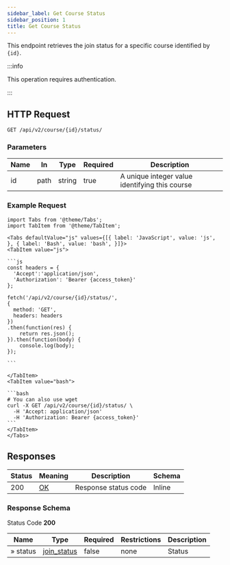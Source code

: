 ```yaml
---
sidebar_label: Get Course Status
sidebar_position: 1
title: Get Course Status 
---
```


This endpoint retrieves the join status for a specific course identified by `{id}`.

:::info

This operation requires authentication.

:::

## HTTP Request

`GET /api/v2/course/{id}/status/`

### Parameters

| Name | In   | Type   | Required | Description                                    |
|------|------|--------|----------|------------------------------------------------|
| id   | path | string | true     | A unique integer value identifying this course |

### Example Request

````mdx-code-block
import Tabs from '@theme/Tabs';
import TabItem from '@theme/TabItem';

<Tabs defaultValue="js" values={[{ label: 'JavaScript', value: 'js', }, { label: 'Bash', value: 'bash', }]}>
<TabItem value="js">

```js
const headers = {
  'Accept':'application/json',
  'Authorization': 'Bearer {access_token}'
};

fetch('/api/v2/course/{id}/status/',
{
  method: 'GET',
  headers: headers
})
.then(function(res) {
    return res.json();
}).then(function(body) {
    console.log(body);
});

```

</TabItem>
<TabItem value="bash">

```bash
# You can also use wget
curl -X GET /api/v2/course/{id}/status/ \
  -H 'Accept: application/json'
  -H 'Authorization: Bearer {access_token}'
```
</TabItem>
</Tabs>
````

## Responses

| Status | Meaning                                                 | Description          | Schema |
|--------|---------------------------------------------------------|----------------------|--------|
| 200    | [OK](https://tools.ietf.org/html/rfc7231#section-6.3.1) | Response status code | Inline |

### Response Schema

Status Code **200**

| Name     | Type                                                                  | Required | Restrictions | Description |
|----------|-----------------------------------------------------------------------|----------|--------------|-------------|
| » status | [join_status](/docs/apireference/v2/schemas/course#enumerated-values) | false    | none         | Status      |
